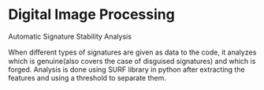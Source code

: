 # Digital Image Processing

Automatic Signature Stability Analysis

When diﬀerent types of signatures are given as data to the code, it analyzes which is genuine(also covers the case of disguised signatures) and which is forged. Analysis is done using SURF library in python after extracting the features and using a threshold to separate them.
